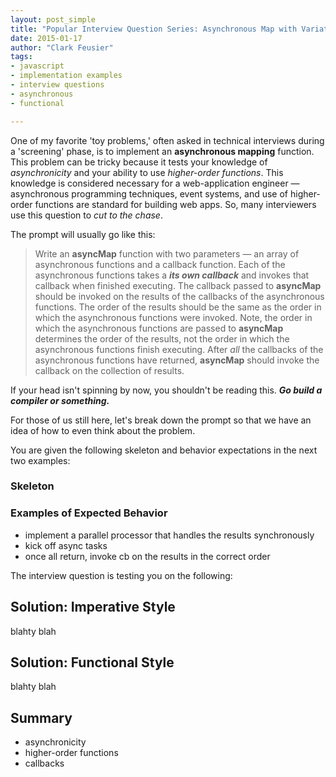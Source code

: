 ```yaml
---
layout: post_simple
title: "Popular Interview Question Series: Asynchronous Map with Variations"
date: 2015-01-17
author: "Clark Feusier"
tags:
- javascript
- implementation examples
- interview questions
- asynchronous
- functional

---
```


One of my favorite 'toy problems,' often asked in technical interviews during a 'screening' phase, is to implement an **asynchronous mapping** function. This problem can be tricky because it tests your knowledge of *asynchronicity* and your ability to use *higher-order functions*. This knowledge is considered necessary for a web-application engineer &mdash; asynchronous programming techniques, event systems, and use of higher-order functions are standard for building web apps. So, many interviewers use this question to *cut to the chase*.

The prompt will usually go like this:

<blockquote>
  Write an <strong>asyncMap</strong> function with two parameters &mdash; an array of asynchronous functions and a callback function. Each of the asynchronous functions takes a <em><strong>its own callback</strong></em> and invokes that callback when finished executing. The callback passed to <strong>asyncMap</strong> should be invoked on the results of the callbacks of the asynchronous functions. The order of the results should be the same as the order in which the asynchronous functions were invoked. Note, the order in which the asynchronous functions are passed to <strong>asyncMap</strong> determines the order of the results, not the order in which the asynchronous functions finish executing. After <em>all</em> the callbacks of the asynchronous functions have returned, <strong>asyncMap</strong> should invoke the callback on the collection of results.
</blockquote>

If your head isn't spinning by now, you shouldn't be reading this. ***Go build a compiler or something.***

For those of us still here, let's break down the prompt so that we have an idea of how to even think about the problem.



You are given the following skeleton and behavior expectations in the next two examples:

### Skeleton

### Examples of Expected Behavior

- implement a parallel processor that handles the results synchronously
- kick off async tasks
- once all return, invoke cb on the results in the correct order



The interview question is testing you on the following:



## Solution: Imperative Style

blahty blah

<script src="https://gist.github.com/Cfeusier/4a6321bd3acd325b85d8.js"></script>

## Solution: Functional Style

blahty blah

<script src="https://gist.github.com/Cfeusier/02ed48507b02b2b5c3f0.js"></script>








## Summary

- asynchronicity
- higher-order functions
- callbacks


